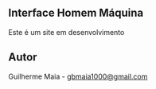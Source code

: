 ## Interface Homem Máquina

Este é um site em desenvolvimento

## Autor

Guilherme Maia - gbmaia1000@gmail.com
